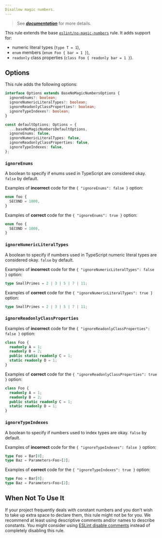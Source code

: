 ```yaml
---
Disallow magic numbers.
---
```


> See [***documentation***](https://developer.huawei.com/consumer/{{region}}/doc/harmonyos-guides-{{apiVersion}}/ide_no-magic-numbers-{{apiVersion}}) for more details.

This rule extends the base [`eslint/no-magic-numbers`](https://eslint.org/docs/rules/no-magic-numbers) rule.
It adds support for:

- numeric literal types (`type T = 1`),
- `enum` members (`enum Foo { bar = 1 }`),
- `readonly` class properties (`class Foo { readonly bar = 1 }`).

## Options

This rule adds the following options:

```ts
interface Options extends BaseNoMagicNumbersOptions {
  ignoreEnums?: boolean;
  ignoreNumericLiteralTypes?: boolean;
  ignoreReadonlyClassProperties?: boolean;
  ignoreTypeIndexes?: boolean;
}

const defaultOptions: Options = {
  ...baseNoMagicNumbersDefaultOptions,
  ignoreEnums: false,
  ignoreNumericLiteralTypes: false,
  ignoreReadonlyClassProperties: false,
  ignoreTypeIndexes: false,
};
```

### `ignoreEnums`

A boolean to specify if enums used in TypeScript are considered okay. `false` by default.

Examples of **incorrect** code for the `{ "ignoreEnums": false }` option:

```ts option='{ "ignoreEnums": false }' showPlaygroundButton
enum foo {
  SECOND = 1000,
}
```

Examples of **correct** code for the `{ "ignoreEnums": true }` option:

```ts option='{ "ignoreEnums": true }' showPlaygroundButton
enum foo {
  SECOND = 1000,
}
```

### `ignoreNumericLiteralTypes`

A boolean to specify if numbers used in TypeScript numeric literal types are considered okay. `false` by default.

Examples of **incorrect** code for the `{ "ignoreNumericLiteralTypes": false }` option:

```ts option='{ "ignoreNumericLiteralTypes": false }' showPlaygroundButton
type SmallPrimes = 2 | 3 | 5 | 7 | 11;
```

Examples of **correct** code for the `{ "ignoreNumericLiteralTypes": true }` option:

```ts option='{ "ignoreNumericLiteralTypes": true }' showPlaygroundButton
type SmallPrimes = 2 | 3 | 5 | 7 | 11;
```

### `ignoreReadonlyClassProperties`

Examples of **incorrect** code for the `{ "ignoreReadonlyClassProperties": false }` option:

```ts option='{ "ignoreReadonlyClassProperties": false }' showPlaygroundButton
class Foo {
  readonly A = 1;
  readonly B = 2;
  public static readonly C = 1;
  static readonly D = 1;
}
```

Examples of **correct** code for the `{ "ignoreReadonlyClassProperties": true }` option:

```ts option='{ "ignoreReadonlyClassProperties": true }' showPlaygroundButton
class Foo {
  readonly A = 1;
  readonly B = 2;
  public static readonly C = 1;
  static readonly D = 1;
}
```

### `ignoreTypeIndexes`

A boolean to specify if numbers used to index types are okay. `false` by default.

Examples of **incorrect** code for the `{ "ignoreTypeIndexes": false }` option:

```ts option='{ "ignoreTypeIndexes": false }' showPlaygroundButton
type Foo = Bar[0];
type Baz = Parameters<Foo>[2];
```

Examples of **correct** code for the `{ "ignoreTypeIndexes": true }` option:

```ts option='{ "ignoreTypeIndexes": true }' showPlaygroundButton
type Foo = Bar[0];
type Baz = Parameters<Foo>[2];
```

## When Not To Use It

If your project frequently deals with constant numbers and you don't wish to take up extra space to declare them, this rule might not be for you.
We recommend at least using descriptive comments and/or names to describe constants.
You might consider using [ESLint disable comments](https://eslint.org/docs/latest/use/configure/rules#using-configuration-comments-1) instead of completely disabling this rule.
